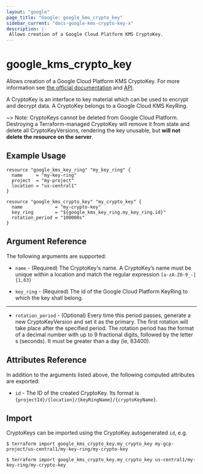 ```yaml
---
layout: "google"
page_title: "Google: google_kms_crypto_key"
sidebar_current: "docs-google-kms-crypto-key-x"
description: |-
 Allows creation of a Google Cloud Platform KMS CryptoKey.
---
```


# google\_kms\_crypto\_key

Allows creation of a Google Cloud Platform KMS CryptoKey. For more information see
[the official documentation](https://cloud.google.com/kms/docs/object-hierarchy#cryptokey)
and
[API](https://cloud.google.com/kms/docs/reference/rest/v1/projects.locations.keyRings.cryptoKeys).

A CryptoKey is an interface to key material which can be used to encrypt and decrypt data. A CryptoKey belongs to a
Google Cloud KMS KeyRing.

~> Note: CryptoKeys cannot be deleted from Google Cloud Platform. Destroying a Terraform-managed CryptoKey will remove it
from state and delete all CryptoKeyVersions, rendering the key unusable, but **will not delete the resource on the server**.

## Example Usage

```hcl
resource "google_kms_key_ring" "my_key_ring" {
  name     = "my-key-ring"
  project  = "my-project"
  location = "us-central1"
}

resource "google_kms_crypto_key" "my_crypto_key" {
  name            = "my-crypto-key"
  key_ring        = "${google_kms_key_ring.my_key_ring.id}"
  rotation_period = "100000s"
}
```

## Argument Reference

The following arguments are supported:

* `name` - (Required) The CryptoKey's name.
    A CryptoKey’s name must be unique within a location and match the regular expression `[a-zA-Z0-9_-]{1,63}`

* `key_ring` - (Required) The id of the Google Cloud Platform KeyRing to which the key shall belong.

- - -

* `rotation_period` - (Optional) Every time this period passes, generate a new CryptoKeyVersion and set it as
    the primary. The first rotation will take place after the specified period. The rotation period has the format
    of a decimal number with up to 9 fractional digits, followed by the letter s (seconds). It must be greater than
    a day (ie, 83400).

## Attributes Reference

In addition to the arguments listed above, the following computed attributes are
exported:

* `id` - The ID of the created CryptoKey. Its format is `{projectId}/{location}/{keyRingName}/{cryptoKeyName}`.

## Import

CryptoKeys can be imported using the CryptoKey autogenerated `id`, e.g.

```
$ terraform import google_kms_crypto_key.my_crypto_key my-gcp-project/us-central1/my-key-ring/my-crypto-key

$ terraform import google_kms_crypto_key.my_crypto_key us-central1/my-key-ring/my-crypto-key
```
